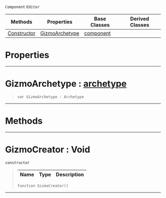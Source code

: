  `Component` `Editor`



|Methods|Properties|Base Classes|Derived Classes|
|---|---|---|---|
|[ Constructor](https://github.com/zeroengineteam/ZeroDocs/blob/master/code_reference/class_reference/gizmocreator.markdown#gizmocreator-void)|[ GizmoArchetype](https://github.com/zeroengineteam/ZeroDocs/blob/master/code_reference/class_reference/gizmocreator.markdown#gizmoarchetype-zero-engi)|[component](https://github.com/zeroengineteam/ZeroDocs/blob/master/code_reference/class_reference/component.markdown)| |


 #  Properties


---  
 #  GizmoArchetype : [archetype](https://github.com/zeroengineteam/ZeroDocs/blob/master/code_reference/class_reference/archetype.markdown)

> 
> ``` lang=cpp, name=Nada
> var GizmoArchetype : Archetype


---  
 #  Methods


---  
 #  GizmoCreator : Void

 `constructor`

> 
> |Name|Type|Description|
> |---|---|---|
> ``` lang=cpp, name=Nada
> function GizmoCreator()
> ``` 


---  
 

 
